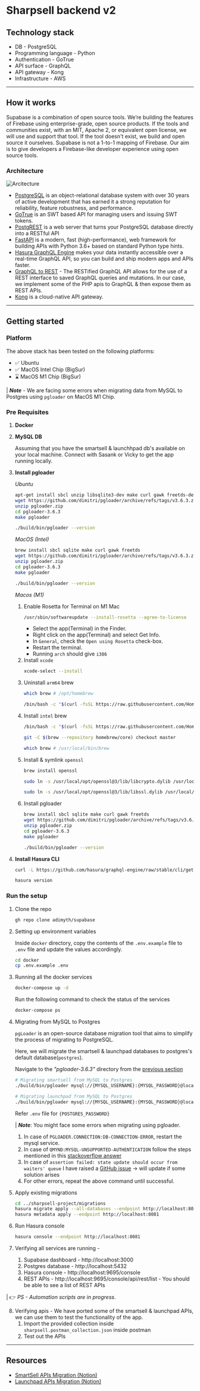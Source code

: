 # Sharpsell backend v2
## Technology stack

- DB - PostgreSQL
- Programming language - Python
- Authentication - GoTrue
- API surface - GraphQL
- API gateway - Kong
- Infrastructure - AWS

---

## How it works

Supabase is a combination of open source tools. We’re building the features of Firebase using enterprise-grade, open source products. If the tools and communities exist, with an MIT, Apache 2, or equivalent open license, we will use and support that tool. If the tool doesn't exist, we build and open source it ourselves. Supabase is not a 1-to-1 mapping of Firebase. Our aim is to give developers a Firebase-like developer experience using open source tools.

### Architecture

![Arcitecture](https://imgur.com/hEBNBO0.png)

- [PostgreSQL](https://www.postgresql.org/) is an object-relational database system with over 30 years of active development that has earned it a strong reputation for reliability, feature robustness, and performance.
- [GoTrue](https://github.com/netlify/gotrue) is an SWT based API for managing users and issuing SWT tokens.
- [PostgREST](http://postgrest.org/) is a web server that turns your PostgreSQL database directly into a RESTful API
- [FastAPI](https://fastapi.tiangolo.com/) is a modern, fast (high-performance), web framework for building APIs with Python 3.6+ based on standard Python type hints.
- [Hasura GraphQL Engine](https://hasura.io/docs/latest/graphql/core/index/) makes your data instantly accessible over a real-time GraphQL API, so you can build and ship modern apps and APIs faster.
- [GraphQL to REST](https://hasura.io/docs/latest/graphql/core/api-reference/restified/) - The RESTified GraphQL API allows for the use of a REST interface to saved GraphQL queries and mutations. In our case, we implement some of the PHP apis to GraphQL & then expose them as REST APIs.
- [Kong](https://github.com/Kong/kong) is a cloud-native API gateway.

---

## Getting started
### Platform
The above stack has been tested on the following platforms:
* ✅ Ubuntu
* ✅ MacOS Intel Chip (BigSur)
* ⌛ MacOS M1 Chip (BigSur)

| ***Note*** - We are facing some errors when migrating data from MySQL to Postgres using `pgloader` on MacOS M1 Chip.


### Pre Requisites
1. **Docker**
2. **MySQL DB**
   
   Assuming that you have the smartsell & launchhpad db's available on your local machine. Connect with Sasank or Vicky to get the app running locally.
3. **Install pgloader**
   
    *Ubuntu*
    ```bash
    apt-get install sbcl unzip libsqlite3-dev make curl gawk freetds-dev libzip-dev
    wget https://github.com/dimitri/pgloader/archive/refs/tags/v3.6.3.zip -O pgloader.zip
    unzip pgloader.zip
    cd pgloader-3.6.3
    make pgloader

    ./build/bin/pgloader --version
    ```
    *MacOS (Intel)*
    ```bash
    brew install sbcl sqlite make curl gawk freetds
    wget https://github.com/dimitri/pgloader/archive/refs/tags/v3.6.3.zip -O pgloader.zip
    unzip pgloader.zip
    cd pgloader-3.6.3
    make pgloader

    ./build/bin/pgloader --version
    ```

   *Macos (M1)*
   1. Enable Rosetta for Terminal on M1 Mac
      ```bash
      /usr/sbin/softwareupdate --install-rosetta --agree-to-license
      ```
      * Select the app(Terminal) in the Finder.
      * Right click on the app(Terminal) and select Get Info.
      * In `General`, check the `Open using Rosetta` check-box.
      * Restart the terminal.
      * Running `arch` should give `i386`
   2. Install `xcode`
      ```bash
      xcode-select --install
      ```
   3. Uninstall `arm64` brew
      ```bash
      which brew # /opt/homebrew

      /bin/bash -c "$(curl -fsSL https://raw.githubusercontent.com/Homebrew/install/master/uninstall.sh)"
      ```
   4. Install `intel` brew
      ```bash
      /bin/bash -c "$(curl -fsSL https://raw.githubusercontent.com/Homebrew/install/HEAD/install.sh)"

      git -C $(brew --repository homebrew/core) checkout master

      which brew # /usr/local/bin/brew
      ```
   5. Install & symlink `openssl`
      ```bash
      brew install openssl

      sudo ln -s /usr/local/opt/openssl@3/lib/libcrypto.dylib /usr/local/lib/libcrypto.dylib

      sudo ln -s /usr/local/opt/openssl@3/lib/libssl.dylib /usr/local/lib/libssl.dylib
      ```
   6. Install pgloader
      ```bash
      brew install sbcl sqlite make curl gawk freetds
      wget https://github.com/dimitri/pgloader/archive/refs/tags/v3.6.3.zip -O pgloader.zip
      unzip pgloader.zip
      cd pgloader-3.6.3
      make pgloader

      ./build/bin/pgloader --version
      ```
4. **Install Hasura CLI**
    ```bash
    curl -L https://github.com/hasura/graphql-engine/raw/stable/cli/get.sh | bash

    hasura version
    ```

### Run the setup
1. Clone the repo
   ```bash
   gh repo clone adimyth/supabase
   ```
2. Setting up environment variables
   
   Inside `docker` directory, copy the contents of the `.env.example` file to `.env` file and update the values accordingly.
   ```bash
   cd docker
   cp .env.example .env
   ```
3. Running all the docker services
    ```bash
    docker-compose up -d
    ```
    Run the following command to check the status of the services
    ```bash
    docker-compose ps
    ```
4. Migrating from MySQL to Postgres
   
   `pgLoader` is an open-source database migration tool that aims to simplify the process of migrating to PostgreSQL.

   Here, we will migrate the smartsell & launchpad databases to postgres's default database(`postgres`).

   Navigate to the *"pgloader-3.6.3"* directory from the [previous section]()
   ```bash
   # Migrating smartsell from MySQL to Postgres
   ./build/bin/pgloader mysql://{MYSQL_USERNAME}:{MYSQL_PASSWORD}@localhost/smartsell postgresql://postgres:{POSTGRES_PASSWORD}@localhost/postgres

   # Migrating launchpad from MySQL to Postgres
   ./build/bin/pgloader mysql://{MYSQL_USERNAME}:{MYSQL_PASSWORD}@localhost/launchpad postgresql://postgres:{POSTGRES_PASSWORD}@localhost/postgres
   ```
   Refer `.env` file for `{POSTGRES_PASSWORD}`

   | ***Note***: You might face some errors when migrating using pgloader. 
   1. In case of `PGLOADER.CONNECTION:DB-CONNECTION-ERROR`, restart the mysql service.
   2. In case of `QMYND:MYSQL-UNSUPPORTED-AUTHENTICATION` follow the steps mentioned in this [stackoverflow answer](https://stackoverflow.com/a/60789550/9061899)
   3. In case of `assertion failed: state update should occur from waiters' queue` I have raised a [GitHub issue](https://github.com/dimitri/pgloader/issues/1386) -> will update if some solution arises
   4. For other errors, repeat the above command until successful.
 
5. Apply existing migrations
    ```bash
    cd ../sharpsell-project/migrations
    hasura migrate apply --all-databases --endpoint http://localhost:8081
    hasura metadata apply --endpoint http://localhost:8081
    ```
6. Run Hasura console
    ```bash
    hasura console --endpoint http://localhost:8081
    ```
7. Verifying all services are running -
   1. Supabase dashboard - http://localhost:3000
   2. Postgres database - http://localhost:5432
   3. Hasura console - http://localhost:9695/console
   4. REST APIs - http://localhost:9695/console/api/rest/list - You should be able to see a list of REST APIs 

| 👉 *PS - Automation scripts are in progress.*

8. Verifying apis -
   We have ported some of the smartsell & launchpad APIs, we can use them to test the functionality of the app.
   1. Import the provided collection inside `sharpsell.postman_collection.json` inside postman
   2. Test out the APIs

---

## Resources
* [SmartSell APIs Migration (Notion)](https://www.notion.so/fppl/SmartSell-APIs-Migration-96c9984583ca411e9ee98f7cd7fd4616)
* [Launchpad APIs Migration (Notion)](https://www.notion.so/fppl/Launchpad-APIs-Migration-68b4b36455cd4e8fa5c047a012668fc2)